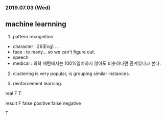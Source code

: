 ### 2019.07.03 (Wed)

## machine learnning 

1. pattern recognition

- character : 26(Eng) ...
- face : to many... so we can't figure out.
- speech 
- medical : 의학 패턴에서는 100%일치하지 않아도 비슷하다면 관계있다고 본다.


2. clustering is very popular, is grouping similar instances.

3. reinforcement learning.
  



real               F                             T

result
F               false positive           false negative

T     


